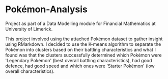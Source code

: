 # Pokémon-Analysis
Project as part of a Data Modelling module for Financial Mathematics at University of Limerick.

This project involved using the attached Pokémon dataset to gather insight using RMarkdown. I decided to use the K-means algorithm to separate the Pokémon into clusters based on their battling characteristics and what I found was that the clusters successfully determined which Pokémon were 'Legendary Pokémon' (best overall battling characteristics), had good defence, had good speed and which ones were 'Starter Pokémon' (low overall characteristics).
